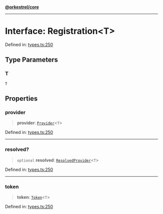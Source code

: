 [**@orkestrel/core**](../index.md)

***

# Interface: Registration\<T\>

Defined in: [types.ts:250](https://github.com/orkestrel/core/blob/240d6e1612057b96fd3fc03e1415fe3917a0f212/src/types.ts#L250)

## Type Parameters

### T

`T`

## Properties

### provider

> **provider**: [`Provider`](../type-aliases/Provider.md)\<`T`\>

Defined in: [types.ts:250](https://github.com/orkestrel/core/blob/240d6e1612057b96fd3fc03e1415fe3917a0f212/src/types.ts#L250)

***

### resolved?

> `optional` **resolved**: [`ResolvedProvider`](ResolvedProvider.md)\<`T`\>

Defined in: [types.ts:250](https://github.com/orkestrel/core/blob/240d6e1612057b96fd3fc03e1415fe3917a0f212/src/types.ts#L250)

***

### token

> **token**: [`Token`](../type-aliases/Token.md)\<`T`\>

Defined in: [types.ts:250](https://github.com/orkestrel/core/blob/240d6e1612057b96fd3fc03e1415fe3917a0f212/src/types.ts#L250)
